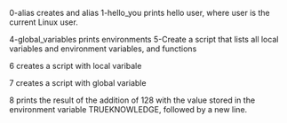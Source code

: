 0-alias creates and alias
1-hello_you prints hello user, where user is the current Linux user.

4-global_variables prints environments
5-Create a script that lists all local variables and environment variables, and functions

6 creates a script with local varibale

7 creates a script with global variable

8 prints the result of the addition of 128 with the value stored in the environment variable TRUEKNOWLEDGE, followed by a new line.
